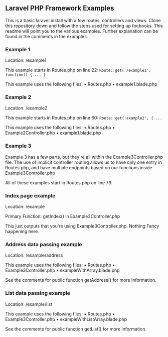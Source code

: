 ## Laravel PHP Framework Examples

This is a basic laravel install with a few routes, controllers and views. Clone this repository down and follow the steps used for setting up foobooks. This readme will point you to the various examples. Further explanation can be found in the comments in the examples. 

### Example 1

Location: /example1

This example starts in Routes.php on line 22:
```Route::get('/example1', function() { ... }```

This example uses the following files:
  • Routes.php
  • example1.blade.php
  
  
### Example 2

Location: /example2

This example starts in Routes.php on line 60:
```Route::get('example2', [ ... ```

This example uses the following files:
• Routes.php
• Example2Controller.php
• example1.blade.php

### Example 3

Example 3 has a few parts, but they're all within the Example3Controller.php file. The use of implicit controller routing allows us to have only one entry in Routes.php, and have multiple endpoints based on our functions inside Example3Controller.php

All of these examples start in Routes.php on line 79.

### Index page example
Location: /example

Primary Function: getIndex() in Example3Controller.php

This just outputs that you're using Example3Controller.php. Nothing Fancy happening here.

### Address data passing example
Location: /example/address

This example uses the following files:
• Routes.php
• Example3Controller.php
• exampleWithArray.blade.php

See the comments for public function getAddress() for more information.

### List data passing example
Location: /example/list

This example uses the following files:
• Routes.php
• Example3Controller.php
• exampleWithListArray.blade.php

See the comments for public function getList() for more information.

